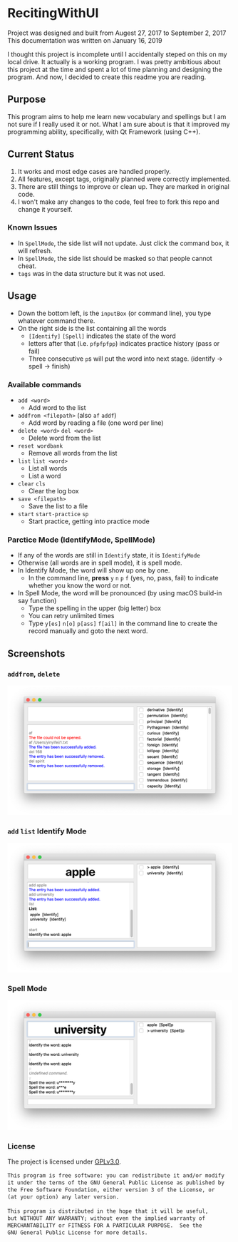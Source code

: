 # RecitingWithUI

Project was designed and built from Augest 27, 2017 to September 2, 2017  
This documentation was written on January 16, 2019

I thought this project is incomplete until I accidentally steped on this on
my local drive. It actually is a working program. I was pretty ambitious about
this project at the time and spent a lot of time planning and designing
the program. And now, I decided to create this readme you are reading.

## Purpose
This program aims to help me learn new vocabulary and spellings but I am not 
sure if I really used it or not. What I am sure about is that it improved my
programming ability, specifically, with Qt Framework (using C++).

## Current Status
1. It works and most edge cases are handled properly.
2. All features, except tags, originally planned were correctly implemented.
3. There are still things to improve or clean up. They are marked in original code.
4. I won't make any changes to the code, feel free to fork this repo and change it yourself.

### Known Issues
- In `SpellMode`, the side list will not update. Just click the command box, it will refresh.
- In `SpellMode`, the side list should be masked so that people cannot cheat.
- `tags` was in the data structure but it was not used.

## Usage
- Down the bottom left, is the `inputBox` (or command line), you type whatever command there.
- On the right side is the list containing all the words
  - `[Identify]` `[Spell]` indicates the state of the word
  - letters after that (i.e. `pfpfpfpp`) indicates practice history (pass or fail)
  - Three consecutive `p`s will put the word into next stage. (identify -> spell -> finish)

### Available commands
  - `add <word>`
    - Add word to the list
  - `addfrom <filepath>` (also `af` `addf`)
    - Add word by reading a file (one word per line)
  - `delete <word>` `del <word>`
    - Delete word from the list
  - `reset wordbank`
    - Remove all words from the list
  - `list` `list <word>`
    - List all words
    - List a word
  - `clear` `cls`
    - Clear the log box
  - `save <filepath>`
    - Save the list to a file
  - `start` `start-practice` `sp`
    - Start practice, getting into practice mode

### Parctice Mode (IdentifyMode, SpellMode)
  - If any of the words are still in `Identify` state, it is `IdentifyMode`
  - Otherwise (all words are in spell mode), it is spell mode.
  - In Identify Mode, the word will show up one by one.
    - In the command line, **press** `y` `n` `p` `f` (yes, no, pass, fail) to indicate whether you know the word or not.
  - In Spell Mode, the word will be pronounced (by using macOS build-in say function)
    - Type the spelling in the upper (big letter) box
    - You can retry unlimited times
    - Type `y[es]` `n[o]` `p[ass]` `f[ail]` in the command line to create the record manually and goto the next word.


## Screenshots
### `addfrom`, `delete`
![addfrom](https://raw.githubusercontent.com/yifeiyin/RecitingWithUI/master/readme-img/addfrom.png)
### `add` `list` Identify Mode
![identify](https://github.com/yifeiyin/RecitingWithUI/blob/master/readme-img/identify.png)
### Spell Mode
![spell](https://raw.githubusercontent.com/yifeiyin/RecitingWithUI/master/readme-img/spell.png)


### License
The project is licensed under [GPLv3.0](https://www.gnu.org/licenses/gpl.md).
```
This program is free software: you can redistribute it and/or modify
it under the terms of the GNU General Public License as published by
the Free Software Foundation, either version 3 of the License, or
(at your option) any later version.

This program is distributed in the hope that it will be useful,
but WITHOUT ANY WARRANTY; without even the implied warranty of
MERCHANTABILITY or FITNESS FOR A PARTICULAR PURPOSE.  See the
GNU General Public License for more details.
```
